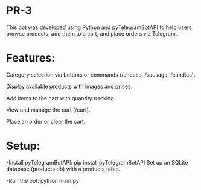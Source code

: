 # PR-3
This bot was developed using Python and pyTelegramBotAPI to help users browse products, add them to a cart, and place orders via Telegram.

# Features:
Category selection via buttons or commands (/cheese, /sausage, /candies).

Display available products with images and prices.

Add items to the cart with quantity tracking.

View and manage the cart (/cart).

Place an order or clear the cart.

# Setup:
-Install pyTelegramBotAPI:
pip install pyTelegramBotAPI
Set up an SQLite database (products.db) with a products table.

-Run the bot:
python main.py
